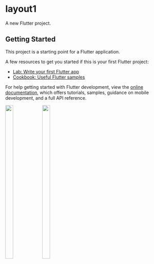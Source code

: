 # layout1

A new Flutter project.

## Getting Started

This project is a starting point for a Flutter application.

A few resources to get you started if this is your first Flutter project:

- [Lab: Write your first Flutter app](https://docs.flutter.dev/get-started/codelab)
- [Cookbook: Useful Flutter samples](https://docs.flutter.dev/cookbook)

For help getting started with Flutter development, view the
[online documentation](https://docs.flutter.dev/), which offers tutorials,
samples, guidance on mobile development, and a full API reference.
<p>
<img src="https://user-images.githubusercontent.com/115798958/212700974-1b22b094-e3f1-44aa-b6a8-7b24a98a0519.png" width=22% height=35%>
<img src="https://user-images.githubusercontent.com/115798958/212701395-3c5e2abb-cf2d-4a96-b171-a6a0807e8922.png" width=22% height=35%>
</p>

